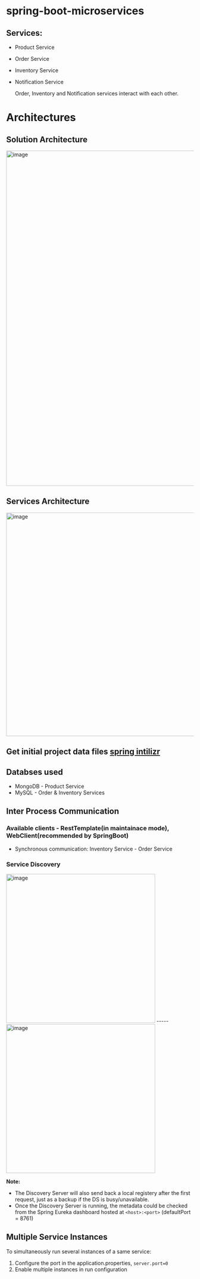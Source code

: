 # spring-boot-microservices

## Services:
* Product Service
* Order Service
* Inventory Service
* Notification Service

  Order, Inventory and Notification services interact with each other.
# Architectures
## Solution Architecture
<img width="900" alt="image" src="https://github.com/Harshak777/spring-boot-microservices/assets/33751325/f024b1e0-83ae-412a-b62f-63ff382bae8e">

## Services Architecture
<img width="600" alt="image" src="https://github.com/Harshak777/spring-boot-microservices/assets/33751325/7a1f9f21-e93d-4897-aeca-823d1a797058">

## Get initial project data files [spring intilizr](https://start.spring.io)

## Databses used
* MongoDB - Product Service
* MySQL - Order & Inventory Services

## Inter Process Communication
### Available clients - RestTemplate(in maintainace mode), WebClient(recommended by SpringBoot)
* Synchronous communication: Inventory Service - Order Service
### Service Discovery

<img width="400" alt="image" src="https://github.com/Harshak777/spring-boot-microservices/assets/33751325/c0672892-6e77-4944-9f5d-5c792b153ccd"> ----- <img width="400" alt="image" src="https://github.com/Harshak777/spring-boot-microservices/assets/33751325/e8a5380f-dcc7-45ef-b390-efa4bac407b0">

<b>Note:</b>
* The Discovery Server will also send back a local registery after the first request, just as a backup if the DS is busy/unavailable.
* Once the Discovery Server is running, the metadata could be checked from the Spring Eureka dashboard hosted at `<host>:<port>` (defaultPort = 8761)

## Multiple Service Instances
To simultaneously run several instances of a same service:
1) Configure the port in the application.properties, `server.port=0`
2) Enable multiple instances in run configuration
